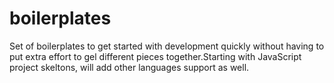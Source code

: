 # boilerplates
Set of boilerplates to get started with development quickly without having to put extra effort to gel different pieces together.Starting with JavaScript project skeltons, will add other languages support as well.
